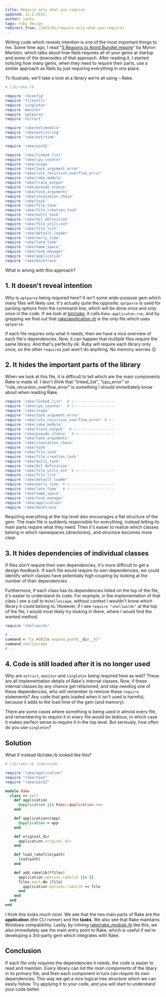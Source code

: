 ```yaml
---
title: Require only what you require
updated: 12.2.2015.
author: janko
tags: ruby design
redirect_from: /2015/01/require-only-what-you-require/
---
```


Writing code which reveals intention is one of the most important things to me. Some time ago, I read "[5 Reasons to Avoid Bundler.require](http://myronmars.to/n/dev-blog/2012/12/5-reasons-to-avoid-bundler-require)" by Myron Marston, which talks about how Rails requires all of your gems at startup and some of the downsides of that approach. After reading it, I started noticing how many gems, when they need to require their parts, use a similar approach as Rails by just requiring everything in one place.

To illustrate, we'll take a look at a library we're all using – Rake.

```rb
# lib/rake.rb

require 'rbconfig'
require 'fileutils'
require 'singleton'
require 'monitor'
require 'optparse'
require 'ostruct'

require 'rake/ext/module'
require 'rake/ext/string'
require 'rake/ext/time'

require 'rake/win32'

require 'rake/linked_list'
require 'rake/cpu_counter'
require 'rake/scope'
require 'rake/task_argument_error'
require 'rake/rule_recursion_overflow_error'
require 'rake/rake_module'
require 'rake/trace_output'
require 'rake/pseudo_status'
require 'rake/task_arguments'
require 'rake/invocation_chain'
require 'rake/task'
require 'rake/file_task'
require 'rake/file_creation_task'
require 'rake/multi_task'
require 'rake/dsl_definition'
require 'rake/file_utils_ext'
require 'rake/file_list'
require 'rake/default_loader'
require 'rake/early_time'
require 'rake/late_time'
require 'rake/name_space'
require 'rake/task_manager'
require 'rake/application'
require 'rake/backtrace'
```

What is wrong with this approach?

## 1. It doesn't reveal intention

Why is `optparse` being required here? It isn't some wide-purpose gem which many files will likely use. It's actually quite the opposite; `optparse` is used for parsing options from the command-line, which will be done once and only once in the code. If we look at [bin/rake](https://github.com/ruby/rake/blob/8cc7349ffbdf97345e5da15e1a05058c6dbcefec/bin/rake), it calls `Rake.applicaton.run`, and by grepping we find out that [rake/application.rb](https://github.com/ruby/rake/blob/8cc7349ffbdf97345e5da15e1a05058c6dbcefec/lib/rake/application.rb) is the only file which uses `optparse`.

If each file requires only what it needs, then we have a nice overview of each file's dependencies. Now, it can happen that multiple files require the same library. And that's perfectly ok. Ruby will require each library only once, so the other `require`s just won't do anything. No memory worries :wink:

## 2. It hides the important parts of the library

When we look at this file, it is difficult to tell which are the main components Rake is made of. I don't think that "linked\_list", "cpu\_error" or "rule\_recursion\_overflow\_error" is something I should immediately know about when reading Rake.

```rb
require 'rake/linked_list'  # <-------------------
require 'rake/cpu_counter'  # <-------------------
require 'rake/scope'
require 'rake/task_argument_error'
require 'rake/rule_recursion_overflow_error' # <--
require 'rake/rake_module'
require 'rake/trace_output'  # <------------------
require 'rake/pseudo_status'  # <-----------------
require 'rake/task_arguments'
require 'rake/invocation_chain'
require 'rake/task'
require 'rake/file_task'
require 'rake/file_creation_task'
require 'rake/multi_task'
require 'rake/dsl_definition'
require 'rake/file_utils_ext' # <-----------------
require 'rake/file_list'
require 'rake/default_loader'
require 'rake/early_time' # <---------------------
require 'rake/late_time'  # <---------------------
require 'rake/name_space'
require 'rake/task_manager'
require 'rake/application'
require 'rake/backtrace'
```

Requiring everything at the top level also encourages a flat structure of the gem. The main file is suddenly responsible for everything, instead letting its main parts require what they need. Then it's easier to realize which classes belong in which namespaces (directories), and structure becomes more clear.

## 3. It hides dependencies of individual classes

If files don't require their own dependencies, it's more difficult to get a design feedback. If each file would require its own dependencies, we could identify which classes have potentially high coupling by looking at the number of their dependencies.

Furthermore, if each class has its dependencies listed on the top of the file, it's easier to understand its code. For example, in the implementation of that class I see a call to `#shellescape`, without context I wouldn't know which library it could belong to. However, if I see `require "shellwords"` at the top of the file, I would most likely try looking in there, where I would find the wanted method.

```rb
require "shellwords"

# ...
command = "ls #{File.expand_path(__dir__)}"
command.shellescape
# ...
```

## 4. Code is still loaded after it is no longer used

Why are `ostruct`, `monitor` and `singleton` being required here as well? These are all implementation details of Rake's internal classes. Now, if these internal classes by any chance get refactored, and stop needing one of these dependencies, who will remember to remove these `require` statements? Any code that gets loaded when it isn't used is harmful, because it adds to the load time of the gem (and memory).

There are some cases where something is being used in almost every file, and remembering to require it in every file would be tedious, in which case it makes perfect sense to require it in the top level. But seriously, how often do you use `singleton`?

## Solution

What if instead lib/rake.rb looked like this?

```rb
# lib/rake.rb (improved)

require "rake/application"
require "rake/task"
require "rake/win32"

module Rake
  class << self
    def application
      @application ||= Rake::Application.new
    end

    def application=(app)
      @application = app
    end

    def original_dir
      application.original_dir
    end

    def load_rakefile(path)
      load(path)
    end

    def add_rakelib(*files)
      application.options.rakelib ||= []
      files.each do |file|
        application.options.rakelib << file
      end
    end
  end
end
```

I think this looks *much* nicer. We see that the two main parts of Rake are the **application** (the CLI runner) and the **tasks**. We also see that Rake maintains Windows compatibility. Lastly, by inlining [rake/rake_module.rb](https://github.com/ruby/rake/blob/8cc7349ffbdf97345e5da15e1a05058c6dbcefec/lib/rake/rake_module.rb) like this, we also immediately see the main entry point to Rake, which is useful if we're developing a 3rd-party gem which integrates with Rake.

## Conclusion

If each file only requires the dependencies it needs, the code is easier to read and maintain. Every library can list the *main* components of the libary in its primary file, and then each component in turn can require its own dependencies. This way we get a nice logical tree structure which we can easily follow. Try applying it to your code, and you will start to understand your code better.
